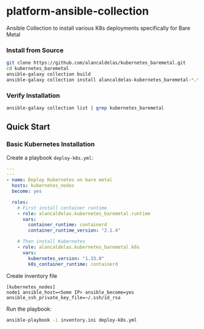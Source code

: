 # platform-ansible-collection
Ansible Collection to install various K8s deployments specifically for Bare Metal

### Install from Source

```bash
git clone https://github.com/alancaldelas/kubernetes_baremetal.git
cd kubernetes_baremetal
ansible-galaxy collection build
ansible-galaxy collection install alancaldelas-kubernetes_baremetal-*.tar.gz
```

### Verify Installation

```bash
ansible-galaxy collection list | grep kubernetes_baremetal
```

## Quick Start

### Basic Kubernetes Installation

Create a playbook `deploy-k8s.yml`:

```yaml
---
---
- name: Deploy Kubernetes on bare metal
  hosts: kubernetes_nodes
  become: yes

  roles:
    # First install container runtime
    - role: alancaldelas.kubernetes_baremetal.runtime
      vars:
        container_runtime: containerd
        container_runtime_version: "2.1.4"

    # Then install Kubernetes
    - role: alancaldelas.kubernetes_baremetal.k8s
      vars:
        kubernetes_version: "1.33.0"
        k8s_container_runtime: containerd
```

Create inventory file
```
[kubernetes_nodes]
node1 ansible_host=<Some IP> ansible_become=yes ansible_ssh_private_key_file=~/.ssh/id_rsa
```

Run the playbook:

```bash
ansible-playbook -i inventory.ini deploy-k8s.yml

